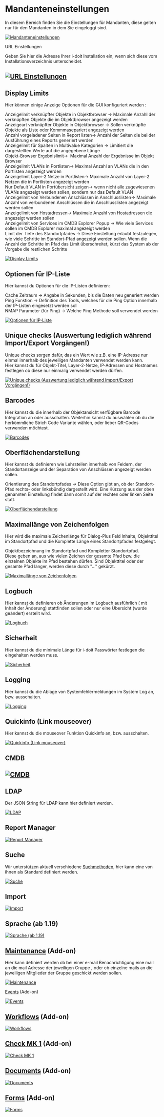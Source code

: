 # Mandanteneinstellungen

In diesem Bereich finden Sie die Einstellungen für Mandanten, diese gelten nur für den Mandanten in dem Sie eingeloggt sind.

[![Mandanteneinstellungen](../../assets/images/de/administration/systemeinstellungen/mandanteneinstellungen/1-me.png)](../../assets/images/de/administration/systemeinstellungen/mandanteneinstellungen/1-me.png)

URL Einstellungen

Geben Sie hier die Adresse Ihrer i-doit Installation ein, wenn sich diese vom Installationsverzeichnis unterscheidet.

[![URL Einstellungen](../../assets/images/de/administration/systemeinstellungen/mandanteneinstellungen/2-me.png)](../../assets/images/de/administration/systemeinstellungen/mandanteneinstellungen/2-me.png)
-----------------------------------------------------------------------------------------------------------------------------------

Display Limits
--------------

Hier können einige Anzeige Optionen für die GUI konfiguriert werden :

Anzeigelimit verknüpfter Objekte in Objektbrowser → Maximale Anzahl der verknüpften Objekte die im Objektbrowser angezeigt werden  
Anzeigeart verknüpfter Objekte in Objektbrowser → Sollen verknüpfte Objekte als Liste oder Kommmasepariert angezeigt werden  
Anzahl vorgeladener Seiten in Report listen→ Anzahl der Seiten die bei der Ausführung eines Reports generiert werden  
Anzeigelimit für Spalten in Multivalue Kategorien → Limitiert die dargestellten Werte auf die angegebene Länge  
Objekt-Browser Ergebnislimit→  Maximal Anzahl der Ergebnisse im Objekt Browser  
Anzeigelimit VLANs in Portlisten→ Maximal Anzahl an VLANs die in den Portlisten angezeigt werden  
Anzeigelimit Layer-2 Netze in Portlisten→ Maximale Anzahl von Layer-2 Netzen die in Portlisten angezeigt werden  
Nur Default VLAN in Portübersicht zeigen→ wenn nicht alle zugewiesenen VLANs angezeigt werden sollen, sondern nur das Default VLAN  
Anzeigelimit von Verbundenen Anschlüssen in Anschlusslisten→ Maximale Anzahl von verbundenen Anschlüssen die in Anschlusslisten angezeigt werden sollen  
Anzeigelimit von Hostadressen→ Maximale Anzahl von Hostadressen die angezeigt werden sollen  
Anzeigelimit von Services im CMDB Explorer Popup → Wie viele Services sollen im CMDB Explorer maximal angezeigt werden  
Limit der Tiefe des Standortpfades → Diese Einstellung erlaubt festzulegen, wie viele Schritte im Standort-Pfad angezeigt werden sollen. Wenn die Anzahl der Schritte im Pfad das Limit überschreitet, kürzt das System ab der Vorgabe die restlichen Schritte

[![Display Limits](../../assets/images/de/administration/systemeinstellungen/mandanteneinstellungen/3-me.png)](../../assets/images/de/administration/systemeinstellungen/mandanteneinstellungen/3-me.png)

Optionen für IP-Liste
---------------------

Hier kannst du Optionen für die IP-Listen definieren:

Cache Zeitraum → Angabe in Sekunden, bis die Daten neu generiert werden  
Ping Funktion → Definition des Tools, welches für die Ping Option innerhalb der IP-Listen eingesetzt werden soll  
NMAP Parameter (für Ping) → Welche Ping Methode soll verwendet werden

[![Optionen für IP-Liste](../../assets/images/de/administration/systemeinstellungen/mandanteneinstellungen/4-me.png)](../../assets/images/de/administration/systemeinstellungen/mandanteneinstellungen/4-me.png)

Unique checks (Auswertung lediglich während Import/Export Vorgängen!)
---------------------------------------------------------------------

Unique checks sorgen dafür, das ein Wert wie z.B. eine IP-Adresse nur einmal innerhalb des jeweiligen Mandanten verwendet werden kann.  
Hier kannst du für Objekt-Titel, Layer-2-Netze, IP-Adressen und Hostnames festlegen ob diese nur einmalig verwendet werden dürfen.

[![Unique checks (Auswertung lediglich während Import/Export Vorgängen!)](../../assets/images/de/administration/systemeinstellungen/mandanteneinstellungen/5-me.png)](../../assets/images/de/administration/systemeinstellungen/mandanteneinstellungen/5-me.png)

Barcodes
--------

Hier kannst du die innerhalb der Objektansicht verfügbare Barcode Integration an oder ausschalten. Weiterhin kannst du auswählen ob du die herkömmliche Strich Code Variante wählen, oder lieber QR-Codes verwenden möchtest.

[![Barcodes](../../assets/images/de/administration/systemeinstellungen/mandanteneinstellungen/6-me.png)](../../assets/images/de/administration/systemeinstellungen/mandanteneinstellungen/6-me.png)

Oberflächendarstellung
----------------------

Hier kannst du definieren wie Lehrstellen innerhalb von Feldern, der Standortanzeige und der Separation von Anschlüssen angezeigt werden sollen.

Orientierung des Standortpfades → Diese Option gibt an, ob der Standort-Pfad rechts- oder linksbündig dargestellt wird. Eine Kürzung aus der oben genannten Einstellung findet dann somit auf der rechten oder linken Seite statt.

[![Oberflächendarstellung](../../assets/images/de/administration/systemeinstellungen/mandanteneinstellungen/7-me.png)](../../assets/images/de/administration/systemeinstellungen/mandanteneinstellungen/7-me.png)

Maximallänge von Zeichenfolgen
------------------------------

Hier wird die maximale Zeichenlänge für Dialog-Plus Feld Inhalte, Objekttitel im Standortpfad und die Komplette Länge eines Standortpfades festgelegt.

Objektbezeichnung im Standortpfad und Kompletter Standortpfad.  
Diese geben an, aus wie vielen Zeichen der gesamte Pfad bzw. die einzelnen Objekte im Pfad bestehen dürfen. Sind Objekttitel oder der gesamte Pfad länger, werden diese durch "..." gekürzt.

[![Maximallänge von Zeichenfolgen](../../assets/images/de/administration/systemeinstellungen/mandanteneinstellungen/8-me.png)](../../assets/images/de/administration/systemeinstellungen/mandanteneinstellungen/8-me.png)

Logbuch
-------

Hier kannst du definieren ob Änderungen im Logbuch ausführlich ( mit Inhalt der Änderung) stattfinden sollen oder nur eine Übersicht (wurde geändert) erstellt wird.

[![Logbuch](../../assets/images/de/administration/systemeinstellungen/mandanteneinstellungen/9-me.png)](../../assets/images/de/administration/systemeinstellungen/mandanteneinstellungen/9-me.png)

Sicherheit
----------

Hier kannst du die minimale Länge für i-doit Passwörter festlegen die eingehalten werden muss.

[![Sicherheit](../../assets/images/de/administration/systemeinstellungen/mandanteneinstellungen/10-me.png)](../../assets/images/de/administration/systemeinstellungen/mandanteneinstellungen/10-me.png)

Logging
-------

Hier kannst du die Ablage von Systemfehlermeldungen im System Log an, bzw. ausschalten.

[![Logging](../../assets/images/de/administration/systemeinstellungen/mandanteneinstellungen/11-me.png)](../../assets/images/de/administration/systemeinstellungen/mandanteneinstellungen/11-me.png)

Quickinfo (Link mouseover)
--------------------------

Hier kannst du die mouseover Funktion Quickinfo an, bzw. ausschalten.

[![Quickinfo (Link mouseover)](../../assets/images/de/administration/systemeinstellungen/mandanteneinstellungen/12-me.png)](../../assets/images/de/administration/systemeinstellungen/mandanteneinstellungen/12-me.png)

CMDB
----

[![CMDB](../../assets/images/de/administration/systemeinstellungen/mandanteneinstellungen/13-me.png)](../../assets/images/de/administration/systemeinstellungen/mandanteneinstellungen/13-me.png)
-----------------------------------------------------------------------------------------------------------------------------------

LDAP
----

Der JSON String für LDAP kann hier definiert werden.

[![LDAP](../../assets/images/de/administration/systemeinstellungen/mandanteneinstellungen/14-me.png)](../../assets/images/de/administration/systemeinstellungen/mandanteneinstellungen/14-me.png)

Report Manager
--------------

[![Report Manager](../../assets/images/de/administration/systemeinstellungen/mandanteneinstellungen/15-me.png)](../../assets/images/de/administration/systemeinstellungen/mandanteneinstellungen/15-me.png)

Suche
-----

Wir unterstützen aktuell verschiedene [Suchmethoden,](../../effizientes-dokumentieren/suche.md) hier kann eine von ihnen als Standard definiert werden.

[![Suche](../../assets/images/de/administration/systemeinstellungen/mandanteneinstellungen/16-me.png)](../../assets/images/de/administration/systemeinstellungen/mandanteneinstellungen/16-me.png)

Import
------

[![Import](../../assets/images/de/administration/systemeinstellungen/mandanteneinstellungen/17-me.png)](../../assets/images/de/administration/systemeinstellungen/mandanteneinstellungen/17-me.png)

Sprache (ab 1.19)
-----------------

[![Sprache (ab 1.19)](../../assets/images/de/administration/systemeinstellungen/mandanteneinstellungen/18-me.png)](../../assets/images/de/administration/systemeinstellungen/mandanteneinstellungen/18-me.png)

[Maintenance](../../i-doit-pro-add-ons/maintenance.md) (Add-on)
-----------------------------------------------

Hier kann definiert werden ob bei einer e-mail Benachrichtigung eine mail an die mail Adresse der jeweiligen Gruppe , oder ob einzelne mails an die jeweiligen Mitglieder der Gruppe geschickt werden sollen.

[![Maintenance](../../assets/images/de/administration/systemeinstellungen/mandanteneinstellungen/19-me.png)](../../assets/images/de/administration/systemeinstellungen/mandanteneinstellungen/19-me.png)

[Events](../../i-doit-pro-add-ons/events.md) (Add-on)

[![Events](../../assets/images/de/administration/systemeinstellungen/mandanteneinstellungen/20-me.png)](../../assets/images/de/administration/systemeinstellungen/mandanteneinstellungen/20-me.png)

[Workflows](../../i-doit-pro-add-ons/workflow.md) (Add-on)
------------------------------------------

[![Workflows](../../assets/images/de/administration/systemeinstellungen/mandanteneinstellungen/21-me.png)](../../assets/images/de/administration/systemeinstellungen/mandanteneinstellungen/21-me.png)

[Check MK 1](../../i-doit-pro-add-ons/checkmk.md) (Add-on)
------------------------------------------

[![Check MK 1](../../assets/images/de/administration/systemeinstellungen/mandanteneinstellungen/22-me.png)](../../assets/images/de/administration/systemeinstellungen/mandanteneinstellungen/22-me.png)

[Documents](../../i-doit-pro-add-ons/documents/index.md) (Add-on)
-------------------------------------------

[![Documents](../../assets/images/de/administration/systemeinstellungen/mandanteneinstellungen/23-me.png)](../../assets/images/de/administration/systemeinstellungen/mandanteneinstellungen/23-me.png)

[Forms](../../i-doit-pro-add-ons/forms/index.md) (Add-on)
-----------------------------------

[![Forms](../../assets/images/de/administration/systemeinstellungen/mandanteneinstellungen/24-me.png)](../../assets/images/de/administration/systemeinstellungen/mandanteneinstellungen/24-me.png)
